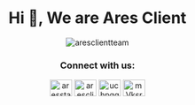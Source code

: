 <h1 align="center">Hi 👋, We are Ares Client</h1>
<p align="center"> <img src="https://komarev.com/ghpvc/?username=aresclientteam&label=Profile%20views&color=0e75b6&style=flat" alt="aresclientteam" /> </p>

<h3 align="center">Connect with us:</h3>
<p align="center">
<a href="https://twitter.com/aresstatus" target="blank"><img align="center" src="https://raw.githubusercontent.com/rahuldkjain/github-profile-readme-generator/master/src/images/icons/Social/twitter.svg" alt="aresstatus" height="30" width="40" /></a>
<a href="https://instagram.com/aresclient" target="blank"><img align="center" src="https://raw.githubusercontent.com/rahuldkjain/github-profile-readme-generator/master/src/images/icons/Social/instagram.svg" alt="aresclient" height="30" width="40" /></a>
<a href="https://www.youtube.com/c/uchpqqnkz-mmrmy4to9tmqja" target="blank"><img align="center" src="https://raw.githubusercontent.com/rahuldkjain/github-profile-readme-generator/master/src/images/icons/Social/youtube.svg" alt="uchpqqnkz-mmrmy4to9tmqja" height="30" width="40" /></a>
<a href="https://discord.gg/mVksrDr" target="blank"><img align="center" src="https://raw.githubusercontent.com/rahuldkjain/github-profile-readme-generator/master/src/images/icons/Social/discord.svg" alt="mVksrDr" height="30" width="40" /></a>
</p>

